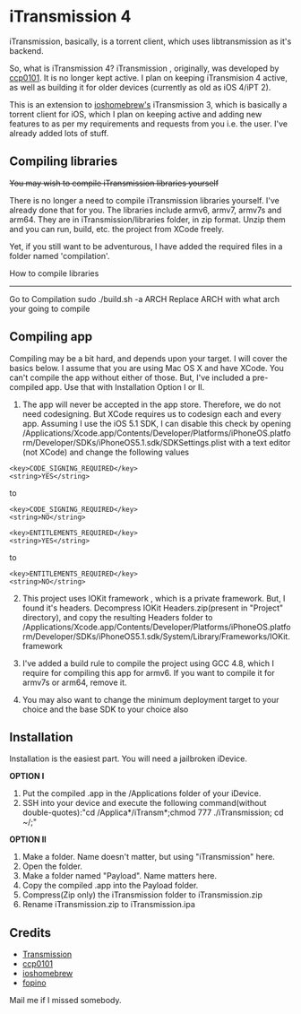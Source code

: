 iTransmission 4
==========
iTransmission, basically, is a torrent client, which uses libtransmission as it's backend.

So, what is iTransmission 4? iTransmission , originally, was developed by [ccp0101](https://github.com/ccp0101). It is no longer kept active. I plan on keeping iTransmision 4 active, as well as building it for older devices (currently as old as iOS 4/iPT 2).

This is an extension to [ioshomebrew's](https://github.com/ioshomebrew) iTransmission 3, which is basically a torrent client for iOS, which I plan on keeping active and adding new features to as per my requirements and requests from you i.e. the user.
I've already added lots of stuff.

Compiling libraries
-----
~~You may wish to compile iTransmission libraries yourself~~

There is no longer a need to compile iTransmission libraries yourself. I've already done that for you. The libraries include armv6, armv7, armv7s and arm64. They are in iTransmission/libraries folder, in zip format. Unzip them and you can run, build, etc. the project from XCode freely.

Yet, if you still want to be adventurous, I have added the required files in a folder named 'compilation'.

How to compile libraries
_____
Go to Compilation
sudo ./build.sh -a ARCH
Replace ARCH with what arch your going to compile

Compiling app
-----
Compiling may be a bit hard, and depends upon your target. I will cover the basics below. I assume that you are using Mac OS X and have XCode.
You can't compile the app without either of those. But, I've included a pre-compiled app. Use that with Installation Option I or II.

1. The app will never be accepted in the app store. Therefore, we do not need codesigning. But XCode requires us to codesign each and every app. Assuming I use the iOS 5.1 SDK, I can disable this check by opening /Applications/Xcode.app/Contents/Developer/Platforms/iPhoneOS.platform/Developer/SDKs/iPhoneOS5.1.sdk/SDKSettings.plist with a text editor (not XCode) and change the following values 

```
<key>CODE_SIGNING_REQUIRED</key>
<string>YES</string>
```
to 
```
<key>CODE_SIGNING_REQUIRED</key>
<string>NO</string>
```


```
<key>ENTITLEMENTS_REQUIRED</key>
<string>YES</string>
```
to 
```
<key>ENTITLEMENTS_REQUIRED</key>
<string>NO</string>
```

2. This project uses IOKit framework , which is a private framework. But, I found it's headers. Decompress IOKit Headers.zip(present in "Project" directory), and copy the resulting Headers folder to /Applications/Xcode.app/Contents/Developer/Platforms/iPhoneOS.platform/Developer/SDKs/iPhoneOS5.1.sdk/System/Library/Frameworks/IOKit.framework

3. I've added a build rule to compile the project using GCC 4.8, which I require for compiling this app for armv6. If you want to compile it for armv7s or arm64, remove it.

4. You may also want to change the minimum deployment target to your choice and the base SDK to your choice also

Installation
-----
Installation is the easiest part.
You will need a jailbroken iDevice.

**OPTION I**

1. Put the compiled .app in the /Applications folder of your iDevice.
2. SSH into your device and execute the following command(without double-quotes):"cd /Applica*/iTransm*;chmod 777 ./iTransmission; cd ~/;"

**OPTION II**

1. Make a folder. Name doesn't matter, but using "iTransmission" here.
2. Open the folder.
3. Make a folder named "Payload". Name matters here.
4. Copy the compiled .app into the Payload folder.
5. Compress(Zip only) the iTransmission folder to iTransmission.zip
6. Rename iTransmission.zip to iTransmission.ipa

Credits
-------
- [Transmission](http://www.transmissionbt.com/)
- [ccp0101](https://github.com/ccp0101)
- [ioshomebrew](https://github.com/ioshomebrew)
- [fopino](https://github.com/fopino)

Mail me if I missed somebody.